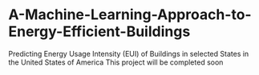# A-Machine-Learning-Approach-to-Energy-Efficient-Buildings
Predicting Energy Usage Intensity (EUI) of Buildings in selected States in the United States of America
This project will be completed soon
